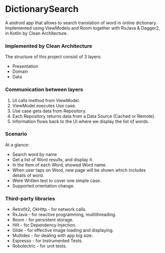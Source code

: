 # DictionarySearch
A android app that allows to search translation of word in online dictionary. Implemented using ViewModels and Room together with RxJava & Dagger2, in Kotlin by Clean Architecture.

### Implemented by Clean Architecture
The structure of this project consist of 3 layers:
- Presentation
- Domain
- Data

### Communication between layers

1. UI calls method from ViewModel.
2. ViewModel executes Use case.
3. Use case gets data from Repository.
4. Each Repository returns data from a Data Source (Cached or Remote).
5. Information flows back to the UI where we display the list of words.



### Scenario

At a glance:

- Search word by name
- Get a list of Word results, and display it.
- In the Item of each Word, showed Word name.
- When user taps on Word, new page will be shown which includes details of word.
- Were Written test to cover one simple case.
- Supported orientation change.
   
### Third-party libraries

- Retrofit2, OkHttp - for network calls.
- RxJava - for reactive programming, multithreading.
- Room - for persistent storage.
- Hilt - for Dependency Injection.
- Glide - for effective image loading and displaying.
- Multidex - for dealing with app big size.
- Espresso - for Instrumented Tests.
- Robolectric - for unit tests.